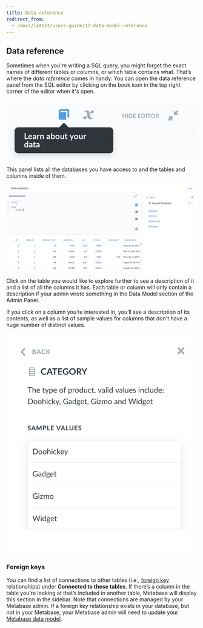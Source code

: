 ```yaml
---
title: Data reference
redirect_from:
  - /docs/latest/users-guide/12-data-model-reference
---
```


## Data reference

Sometimes when you're writing a SQL query, you might forget the exact names of different tables or columns, or which table contains what. That’s where the _data reference_ comes in handy. You can open the data reference panel from the SQL editor by clicking on the book icon in the top right corner of the editor when it's open.

![The data reference button](../images/Bookicon.png)

This panel lists all the databases you have access to and the tables and columns inside of them.

![Data reference sidebar](../images/DataReference.png)

Click on the table you would like to explore further to see a description of it and a list of all the columns it has. Each table or column will only contain a description if your admin wrote something in the Data Model section of the Admin Panel.

If you click on a column you’re interested in, you’ll see a description of its contents, as well as a list of sample values for columns that don't have a huge number of distinct values.

![Column detail](../images/data-reference-column-detail.png)

### Foreign keys

You can find a list of connections to other tables (i.e., [foreign key](https://www.metabase.com/glossary/foreign_key) relationships) under **Connected to these tables**. If there’s a column in the table you’re looking at that’s included in another table, Metabase will display this section in the sidebar. Note that connections are managed by your Metabase admin. If a foreign key relationship exists in your database, but not in your Metabase, your Metabase admin will need to update your [Metabase data model](../../data-modeling/metadata-editing.md).

